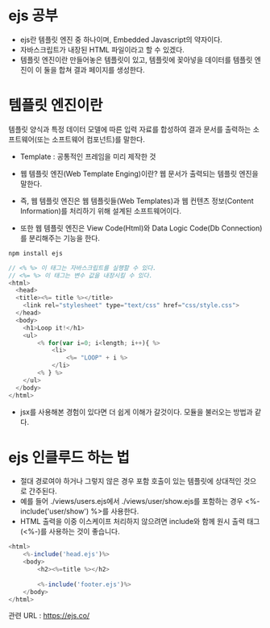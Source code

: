 # ejs 공부 
- ejs란 템플릿 엔진 중 하나이며, Embedded Javascript의 약자이다. 
- 자바스크립트가 내장된 HTML 파일이라고 할 수 있겠다.    
- 템플릿 엔진이란 만들어놓은 템플릿이 있고, 템플릿에 꽂아넣을 데이터를 템플릿 엔진이 이 둘을 합쳐 결과 페이지를 생성한다.  

# 템플릿 엔진이란
템플릿 양식과 특정 데이터 모델에 따른 입력 자료를 합성하여 결과 문서를 출력하는 소프트웨어(또는 소프트웨어 컴포넌트)를 말한다.

- Template : 공통적인 프레임을 미리 제작한 것

- 웹 템플릿 엔진(Web Template Enging)이란? 웹 문서가 출력되는 템플릿 엔진을 말한다.
- 즉, 웹 템플릿 엔진은  웹 템플릿들(Web Templates)과 웹 컨텐츠 정보(Content Information)를 처리하기 위해 설계된 소프트웨어이다.

- 또한 웹 템플릿 엔진은 View Code(Html)와 Data Logic Code(Db Connection)를 분리해주는 기능을 한다.

```javascript
npm install ejs

// <% %> 이 태그는 자바스크립트를 실행할 수 있다.
// <%= %> 이 태그는 변수 값을 내장시킬 수 있다.
<html>
  <head>
  <title><%= title %></title>
    <link rel="stylesheet" type="text/css" href="css/style.css">
  </head>
  <body>
    <h1>Loop it!</h1>
    <ul>
        <% for(var i=0; i<length; i++){ %>
            <li>
                <%= "LOOP" + i %>
            </li>
        <% } %>
    </ul>
  </body>
</html>

```

- jsx를 사용해본 경험이 있다면 더 쉽게 이해가 갈것이다. 모듈을 불러오는 방법과 같다.

# ejs 인클루드 하는 법
- 절대 경로여야 하거나 그렇지 않은 경우 포함 호출이 있는 템플릿에 상대적인 것으로 간주된다.  
- 예를 들어 ./views/users.ejs에서 ./views/user/show.ejs를 포함하는 경우 <%-include('user/show') %>를 사용한다.  
- HTML 출력을 이중 이스케이프 처리하지 않으려면 include와 함께 원시 출력 태그(<%-)를 사용하는 것이 좋습니다.  

```javascript
<html>
    <%-include('head.ejs')%>
    <body>
        <h2><%=title %></h2>
        
        <%-include('footer.ejs')%>
    </body>
</html>
```
관련 URL : https://ejs.co/